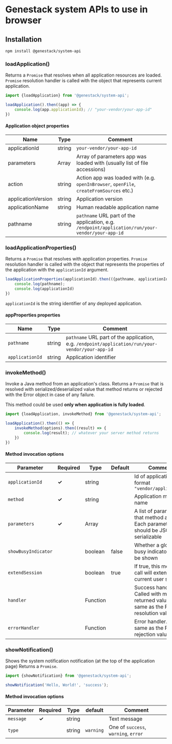 # Genestack system APIs to use in browser

## Installation
```
npm install @genestack/system-api
```

### loadApplication()
Returns a `Promise` that resolves when all application resources are loaded. `Promise` resolution
handler is called with the object that represents current application.

```javascript
import {loadApplication} from '@genestack/system-api';

loadApplication().then((app) => {
    console.log(app.applicationId); // "your-vendor/your-app-id"
})
```

#### Application object properties
| Name                | Type       | Comment                                                                                 |
|---------------------|------------|-----------------------------------------------------------------------------------------|
| applicationId       | string     | `your-vendor/your-app-id`                                                               |
| parameters          | Array<any> | Array of parameters app was loaded with (usually list of file accessions)               |
| action              | string     | Action app was loaded with (e.g. `openInBrowser`, `openFile`, `createFromSources` etc.) |
| applicationVersion  | string     | Application version                                                                     |
| applicationName     | string     | Human readable application name                                                         |
| pathname            | string     | `pathname` URL part of the application, e.g. `/endpoint/application/run/your-vendor/your-app-id`|

### loadApplicationProperties()
 Returns a `Promise` that resolves with application properties. `Promise` resolution handler is called with the object that represents the properties of the application with the `applicationId` argument.

```javascript
loadApplicationProperties(applicationId).then(({pathname, applicationId}) => {
    console.log(pathname);
    console.log(applicationId)
})
```

`applicationId` is the string identifier of any deployed application.

#### appProperties properties
| Name                | Type       | Comment                                     |
|---------------------|------------|---------------------------------------------|
| `pathname`          | string     | `pathname` URL part of the application, e.g. `/endpoint/application/run/your-vendor/your-app-id` |
| `applicationId`     | string     | Application identifier |

### invokeMethod()
 Invoke a Java method from an application's class. Returns a `Promise` that is resolved with
 serialized/deserialized value that method returns or rejected with the Error object in case
 of any failure.
 
 This method could be used **only when application is fully loaded**.
 
```javascript
import {loadApplication, invokeMethod} from '@genestack/system-api';

loadApplication().then(() => {
    invokeMethod(options).then((result) => {
        console.log(result); // whatever your server method returns
    })
})
```
#### Method invocation options

| Parameter           | Required  | Type             | Default | Comment                                          |
|---------------------|-----------|------------------|---------|--------------------------------------------------|
| `applicationId `    | **✓**     | string           |         | Id of application in format `"vendor/application"` |
| `method`            | **✓**     | string           |         | Application method name                          |
| `parameters`        | **✓**     | Array<JSONValue> |         | A list of parameters that method accepts. Each parameter should be JSON serializable|
| `showBusyIndicator` |           | boolean          | false   | Whether a global busy indicator should be shown  |
| `extendSession`     |           | boolean          | true    | If true, this method call will extend current  user session  |
| `handler`           |           | Function         |         | Success handler. Called with method's returned value, the same as the Promise resolution value |
| `errorHandler`      |           | Function         |         | Error handler. The same as the Promise rejection value|

### showNotification()
 Shows the system notification notification (at the top of the application page)
 Returns a `Promise`.

```javascript
import {showNotification} from '@genestack/system-api';

showNotification('Hello, World!', 'success');
```
#### Method invocation options

| Parameter          | Required | Type       | default   | Comment                              |
|--------------------|----------|------------|-----------|--------------------------------------|
| `message`          | **✓**    | string     |           | Text message                         |
| `type`             |          | string     | `warning` | One of `success`, `warning`, `error` |
